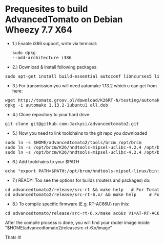 # Prequesites to build AdvancedTomato on Debian Wheezy 7.7 X64

- 1.) Enable i386 support, write via terminal: <pre>sudo dpkg --add-architecture i386</pre>

- 2.) Download & install following packages:
<pre>sudo apt-get install build-essential autoconf libncurses5 libncurses5-dev m4 bison flex libstdc++6-4.4-dev g++-4.4 g++ libtool sqlite gcc g++ binutils patch bzip2 flex bison make gettext unzip zlib1g-dev libc6 gperf sudo automake automake1.9 git-core lib32stdc++6 libncurses5 libncurses5-dev m4 bison gawk flex libstdc++6-4.4-dev g++-4.4-multilib g++ git gitk zlib1g-dev autopoint libtool shtool autogen mtd-utils gcc-multilib gconf-editor lib32z1-dev pkg-config gperf libssl-dev libxml2-dev libelf1:i386 make intltool libglib2.0-dev libstdc++5 texinfo dos2unix xsltproc libnfnetlink0 libcurl4-openssl-dev libxml2-dev libgtk2.0-dev libnotify-dev libevent-dev mc</pre>

- 3.) For transmission you will need automake 1.13.2 which u can get from here:
<pre>wget http://tomato.groov.pl/download/K26RT-N/testing/automake_1.13.2-1ubuntu1_all.deb
dpkg -i automake_1.13.2-1ubuntu1_all.deb</pre>

- 4.) Clone repository to your hard drive
<pre>git clone git@github.com:Jackysi/advancedtomato2.git</pre>

- 5.) Now you need to link toolchains to the git repo you downloaded
<pre>sudo ln -s $HOME/advancedtomato2/tools/brcm /opt/brcm
sudo ln -s /opt/brcm/K26/hndtools-mipsel-uclibc-4.2.4 /opt/brcm/hndtools-mipsel-linux
sudo ln -s /opt/brcm/K26/hndtools-mipsel-uclibc-4.2.4 /opt/brcm/hndtools-mipsel-uclibc</pre>

- 6.) Add toolchains to your $PATH
<pre>echo "export PATH=$PATH:/opt/brcm/hndtools-mipsel-linux/bin:/opt/brcm/hndtools-mipsel-uclibc/bin:/sbin/" >> ~/.profile && source ~/.profile</pre>

- 7.) READY! Too see the options for builds (routers and packages) do:
<pre>cd advancedtomato2/release/src-rt && make help   # For Tomato RT-N builds
cd advancedtomato2/release/src-rt-6.x/ && make help		# For Tomato RT-AC builds</pre>

- 8.) To compile specific firmware (E.g. RT-AC66U) run this:
<pre>cd advancedtomato/release/src-rt-6.x/make ac66z V1=AT-RT-AC6x V2=2.4-124</pre>
After the compile process is done, you will find your router image inside "$HOME/advancedtomato2/releasesrc-rt-6.x/image"

Thats it!
